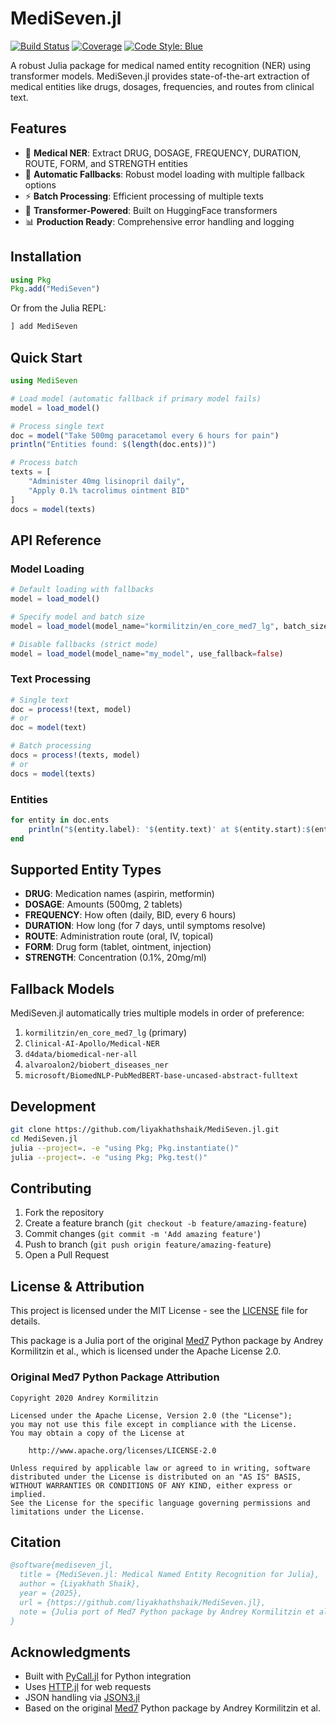# MediSeven.jl

[![Build Status](https://github.com/liyakhathshaik/MediSeven.jl/actions/workflows/CI.yml/badge.svg?branch=main)](https://github.com/liyakhathshaik/MediSeven.jl/actions/workflows/CI.yml?query=branch%3Amain)
[![Coverage](https://codecov.io/gh/liyakhathshaik/MediSeven.jl/branch/main/graph/badge.svg)](https://codecov.io/gh/liyakhathshaik/MediSeven.jl)
[![Code Style: Blue](https://img.shields.io/badge/code%20style-blue-4495d1.svg)](https://github.com/invenia/BlueStyle)

A robust Julia package for medical named entity recognition (NER) using transformer models. MediSeven.jl provides state-of-the-art extraction of medical entities like drugs, dosages, frequencies, and routes from clinical text.

## Features

- 🏥 **Medical NER**: Extract DRUG, DOSAGE, FREQUENCY, DURATION, ROUTE, FORM, and STRENGTH entities
- 🔄 **Automatic Fallbacks**: Robust model loading with multiple fallback options
- ⚡ **Batch Processing**: Efficient processing of multiple texts
- 🤖 **Transformer-Powered**: Built on HuggingFace transformers
- 📊 **Production Ready**: Comprehensive error handling and logging

## Installation

```julia
using Pkg
Pkg.add("MediSeven")
```

Or from the Julia REPL:
```julia
] add MediSeven
```

## Quick Start

```julia
using MediSeven

# Load model (automatic fallback if primary model fails)
model = load_model()

# Process single text
doc = model("Take 500mg paracetamol every 6 hours for pain")
println("Entities found: $(length(doc.ents))")

# Process batch
texts = [
    "Administer 40mg lisinopril daily", 
    "Apply 0.1% tacrolimus ointment BID"
]
docs = model(texts)
```

## API Reference

### Model Loading

```julia
# Default loading with fallbacks
model = load_model()

# Specify model and batch size
model = load_model(model_name="kormilitzin/en_core_med7_lg", batch_size=16)

# Disable fallbacks (strict mode)
model = load_model(model_name="my_model", use_fallback=false)
```

### Text Processing

```julia
# Single text
doc = process!(text, model)
# or
doc = model(text)

# Batch processing
docs = process!(texts, model)
# or 
docs = model(texts)
```

### Entities

```julia
for entity in doc.ents
    println("$(entity.label): '$(entity.text)' at $(entity.start):$(entity.stop)")
end
```

## Supported Entity Types

- **DRUG**: Medication names (aspirin, metformin)
- **DOSAGE**: Amounts (500mg, 2 tablets) 
- **FREQUENCY**: How often (daily, BID, every 6 hours)
- **DURATION**: How long (for 7 days, until symptoms resolve)
- **ROUTE**: Administration route (oral, IV, topical)
- **FORM**: Drug form (tablet, ointment, injection)
- **STRENGTH**: Concentration (0.1%, 20mg/ml)

## Fallback Models

MediSeven.jl automatically tries multiple models in order of preference:

1. `kormilitzin/en_core_med7_lg` (primary)
2. `Clinical-AI-Apollo/Medical-NER`
3. `d4data/biomedical-ner-all` 
4. `alvaroalon2/biobert_diseases_ner`
5. `microsoft/BiomedNLP-PubMedBERT-base-uncased-abstract-fulltext`

## Development

```bash
git clone https://github.com/liyakhathshaik/MediSeven.jl.git
cd MediSeven.jl
julia --project=. -e "using Pkg; Pkg.instantiate()"
julia --project=. -e "using Pkg; Pkg.test()"
```

## Contributing

1. Fork the repository
2. Create a feature branch (`git checkout -b feature/amazing-feature`)
3. Commit changes (`git commit -m 'Add amazing feature'`)
4. Push to branch (`git push origin feature/amazing-feature`)
5. Open a Pull Request



## License & Attribution

This project is licensed under the MIT License - see the [LICENSE](LICENSE) file for details.

This package is a Julia port of the original [Med7](https://github.com/kormilitzin/med7) Python package by Andrey Kormilitzin et al., which is licensed under the Apache License 2.0. 

### Original Med7 Python Package Attribution
```
Copyright 2020 Andrey Kormilitzin

Licensed under the Apache License, Version 2.0 (the "License");
you may not use this file except in compliance with the License.
You may obtain a copy of the License at

    http://www.apache.org/licenses/LICENSE-2.0

Unless required by applicable law or agreed to in writing, software
distributed under the License is distributed on an "AS IS" BASIS,
WITHOUT WARRANTIES OR CONDITIONS OF ANY KIND, either express or implied.
See the License for the specific language governing permissions and
limitations under the License.
```

## Citation

```bibtex
@software{mediseven_jl,
  title = {MediSeven.jl: Medical Named Entity Recognition for Julia},
  author = {Liyakhath Shaik},
  year = {2025},
  url = {https://github.com/liyakhathshaik/MediSeven.jl},
  note = {Julia port of Med7 Python package by Andrey Kormilitzin et al.}
}
```

## Acknowledgments

- Built with [PyCall.jl](https://github.com/JuliaPy/PyCall.jl) for Python integration
- Uses [HTTP.jl](https://github.com/JuliaWeb/HTTP.jl) for web requests
- JSON handling via [JSON3.jl](https://github.com/quinnj/JSON3.jl)
- Based on the original [Med7](https://github.com/kormilitzin/med7) Python package by Andrey Kormilitzin et al.